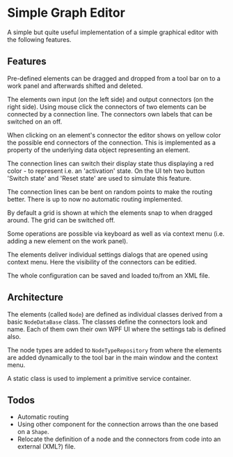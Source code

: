 # Simple Graph Editor

A simple but quite useful implementation of a simple graphical editor with the following features.

## Features

Pre-defined elements can be dragged and dropped from a tool bar on to a work panel and afterwards shifted and deleted.

The elements own input (on the left side) and output connectors (on the right side). Using mouse click the connectors of two elements can be connected by a connection line. The connectors own labels that can be switched on an off.

When clicking on an element's connector the editor shows on yellow color the possible end connectors of the connection. This is implemented as a property of the underlying data object representing an element.

The connection lines can switch their display state thus displaying a red color - to represent i.e. an 'activation' state. On the UI teh two button 'Switch state' and 'Reset state' are used to simulate this feature.

The connection lines can be bent on random points to make the routing better. There is up to now no automatic routing implemented.

By default a grid is shown at which the elements snap to when dragged around. The grid can be switched off.

Some operations are possible via keyboard as well as via context menu (i.e. adding a new element on the work panel).

The elements deliver individual settings dialogs that are opened using context menu. Here the visibility of the connectors can be editied.

The whole configuration can be saved and loaded to/from an XML file.

## Architecture

The elements (called `Node`) are defined as individual classes derived from a basic `NodeDataBase` class. The classes define the connectors look and name. Each of them own their own WPF UI where the settings tab is defined also.

The node types are added to `NodeTypeRepository` from where the elements are added dynamically to the tool bar in the main window and the context menu.

A static class is used to implement a primitive service container.

## Todos

- Automatic routing
- Using other component for the connection arrows than the one based on a `Shape`.
- Relocate the definition of a node and the connectors from code into an external (XML?) file.
